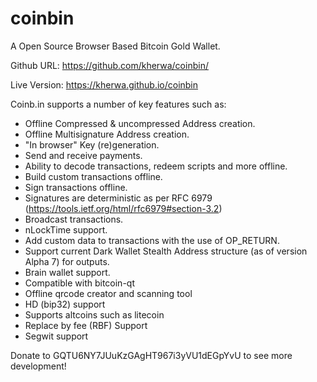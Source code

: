 coinbin
=======

A Open Source Browser Based Bitcoin Gold Wallet.

Github URL: https://github.com/kherwa/coinbin/

Live Version: https://kherwa.github.io/coinbin

Coinb.in supports a number of key features such as: 

- Offline Compressed & uncompressed Address creation.
- Offline Multisignature Address creation.
- "In browser" Key (re)generation. 
- Send and receive payments.
- Ability to decode transactions, redeem scripts and more offline.
- Build custom transactions offline.
- Sign transactions offline.
- Signatures are deterministic as per RFC 6979 (https://tools.ietf.org/html/rfc6979#section-3.2)
- Broadcast transactions.
- nLockTime support.
- Add custom data to transactions with the use of OP_RETURN.
- Support current Dark Wallet Stealth Address structure (as of version Alpha 7) for outputs.
- Brain wallet support.
- Compatible with bitcoin-qt
- Offline qrcode creator and scanning tool
- HD (bip32) support
- Supports altcoins such as litecoin
- Replace by fee (RBF) Support
- Segwit support

Donate to GQTU6NY7JUuKzGAgHT967i3yVU1dEGpYvU to see more development!
